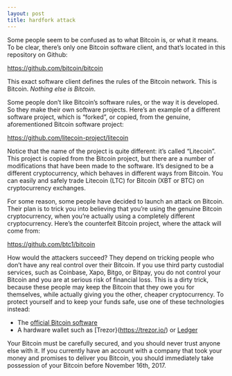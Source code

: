 ```yaml
---
layout: post
title: hardfork attack
---
```





Some people seem to be confused as to what Bitcoin is, or what it means. To be clear, there’s only one Bitcoin software client, and that’s located in this repository on Github:

https://github.com/bitcoin/bitcoin

This exact software client defines the rules of the Bitcoin network. This is Bitcoin. *Nothing else is Bitcoin*.  

Some people don’t like Bitcoin’s software rules, or the way it is developed. So they make their own software projects. Here’s an example of a different software project, which is “forked”, or copied, from the genuine, aforementioned Bitcoin software project:

https://github.com/litecoin-project/litecoin

Notice that the name of the project is quite different: it’s called “Litecoin”. This project is copied from the Bitcoin project, but there are a number of modifications that have been made to the software. It’s designed to be a different cryptocurrency, which behaves in different ways from Bitcoin. You can easily and safely trade Litecoin (LTC) for Bitcoin (XBT or BTC) on cryptocurrency exchanges.

For some reason, some people have decided to launch an attack on Bitcoin. Their plan is to trick you into believing that you’re using the genuine Bitcoin cryptocurrency, when you’re actually using a completely different cryptocurrency. Here’s the counterfeit Bitcoin project, where the attack will come from:

https://github.com/btc1/bitcoin

How would the attackers succeed? They depend on tricking people who don’t have any real control over their Bitcoin. If you use third party custodial services, such as Coinbase, Xapo, Bitgo, or Bitpay, you do not control your Bitcoin and you are at serious risk of financial loss. This is a dirty trick, because these people may keep the Bitcoin that they owe you for themselves, while actually giving you the other, cheaper cryptocurrency. To protect yourself and to keep your funds safe, use one of these technologies instead:

- The [official Bitcoin software](https://github.com/bitcoin/bitcoin)
- A hardware wallet such as [Trezor}(https://trezor.io/) or [Ledger](https://www.ledgerwallet.com/)

Your Bitcoin must be carefully secured, and you should never trust anyone else with it. If you currently have an account with a company that took your money and promises to deliver you Bitcoin, you should immediately take possession of your Bitcoin before November 16th, 2017.
